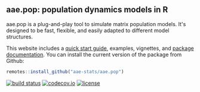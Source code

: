 ## aae.pop: population dynamics models in R

aae.pop is a plug-and-play tool to simulate matrix population models. It's designed to be fast, flexible, and easily adapted to different model structures.

This website includes a [quick start guide](articles/get_started.html), examples, vignettes, and [package documentation](reference/index.html). 
You can install the current version of the package from Github:

``` r
remotes::install_github("aae-stats/aae.pop")
```

<!-- badges: start -->

[![build status](https://travis-ci.org/aae-stats/aae.pop.svg?branch=master)](https://travis-ci.org/aae-stats/aae.pop) [![codecov.io](https://codecov.io/github/aae-stats/aae.pop/coverage.svg?branch=master)](https://codecov.io/github/aae-stats/aae.pop?branch=master) [![license](https://img.shields.io/badge/License-Apache%202.0-blue.svg)](https://opensource.org/licenses/Apache-2.0)

<!-- badges: end -->
